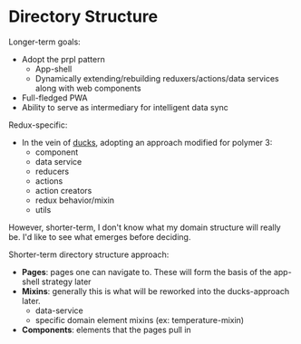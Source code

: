 # Directory Structure

Longer-term goals:
* Adopt the prpl pattern
  * App-shell
  * Dynamically extending/rebuilding reduxers/actions/data services along with web components
* Full-fledged PWA
* Ability to serve as intermediary for intelligent data sync


Redux-specific:
* In the vein of [ducks](https://github.com/alexnm/re-ducks), adopting an approach modified for polymer 3:
  * component
  * data service
  * reducers
  * actions
  * action creators
  * redux behavior/mixin
  * utils

However, shorter-term, I don't know what my domain structure will really be. I'd like to see what emerges before deciding.

Shorter-term directory structure approach:
* **Pages**: pages one can navigate to. These will form the basis of the app-shell strategy later
* **Mixins**: generally this is what will be reworked into the ducks-approach later.
  * data-service
  * specific domain element mixins (ex: temperature-mixin)
* **Components**: elements that the pages pull in